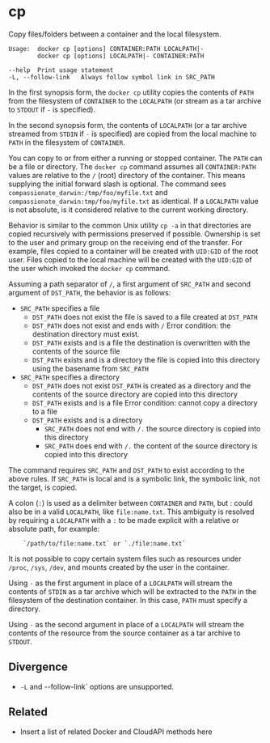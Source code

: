 # cp

Copy files/folders between a container and the local filesystem.

    Usage:  docker cp [options] CONTAINER:PATH LOCALPATH|-
            docker cp [options] LOCALPATH|- CONTAINER:PATH

    --help  Print usage statement
    -L, --follow-link   Always follow symbol link in SRC_PATH

In the first synopsis form, the `docker cp` utility copies the contents of `PATH`
from the filesystem of `CONTAINER` to the `LOCALPATH` (or stream as a tar archive
to `STDOUT` if `-` is specified).

In the second synopsis form, the contents of `LOCALPATH` (or a tar archive streamed
from `STDIN` if `-` is specified) are copied from the local machine to `PATH` in
the filesystem of `CONTAINER`.

You can copy to or from either a running or stopped container. The `PATH` can be a
file or directory. The `docker cp` command assumes all `CONTAINER:PATH` values are
relative to the `/` (root) directory of the container. This means supplying the
initial forward slash is optional. The command sees
`compassionate_darwin:/tmp/foo/myfile.txt` and `compassionate_darwin:tmp/foo/myfile.txt`
as identical. If a `LOCALPATH` value is not absolute, is it considered relative to
the current working directory.

Behavior is similar to the common Unix utility `cp -a` in that directories are
copied recursively with permissions preserved if possible. Ownership is set to the
user and primary group on the receiving end of the transfer. For example, files
copied to a container will be created with `UID:GID` of the root user. Files copied
to the local machine will be created with the `UID:GID` of the user which invoked
the `docker cp` command.

Assuming a path separator of `/`, a first argument of `SRC_PATH` and second argument
of `DST_PATH`, the behavior is as follows:

- `SRC_PATH` specifies a file
  * `DST_PATH` does not exist
    the file is saved to a file created at `DST_PATH`
  * `DST_PATH` does not exist and ends with `/`
    Error condition: the destination directory must exist.
  * `DST_PATH` exists and is a file
    the destination is overwritten with the contents of the source file
  * `DST_PATH` exists and is a directory
    the file is copied into this directory using the basename from `SRC_PATH`
- `SRC_PATH` specifies a directory
  * `DST_PATH` does not exist
    `DST_PATH` is created as a directory and the contents of the source directory are copied into this directory
  * `DST_PATH` exists and is a file
    Error condition: cannot copy a directory to a file
  * `DST_PATH` exists and is a directory
    - `SRC_PATH` does not end with `/.`
      the source directory is copied into this directory
    - `SRC_PATH` does end with `/.`
      the content of the source directory is copied into this directory

The command requires `SRC_PATH` and `DST_PATH` to exist according to the above rules.
If `SRC_PATH` is local and is a symbolic link, the symbolic link, not the target, is copied.

A colon (`:`) is used as a delimiter between `CONTAINER` and `PATH`, but : could also
be in a valid `LOCALPATH`, like `file:name.txt`. This ambiguity is resolved by requiring
a `LOCALPATH` with a `:` to be made explicit with a relative or absolute path, for example:

```
    `/path/to/file:name.txt` or `./file:name.txt`
```

It is not possible to copy certain system files such as resources under `/proc`,
`/sys`, `/dev`, and mounts created by the user in the container.

Using `-` as the first argument in place of a `LOCALPATH` will stream the contents
of `STDIN` as a tar archive which will be extracted to the `PATH` in the filesystem
of the destination container. In this case, `PATH` must specify a directory.

Using `-` as the second argument in place of a `LOCALPATH` will stream the contents
of the resource from the source container as a tar archive to `STDOUT`.

## Divergence

- `-L` and --follow-link` options are unsupported.

## Related

- Insert a list of related Docker and CloudAPI methods here
